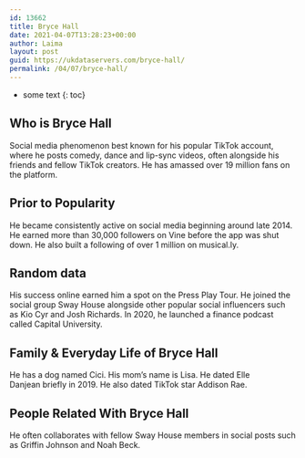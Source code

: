 ```yaml
---
id: 13662
title: Bryce Hall
date: 2021-04-07T13:28:23+00:00
author: Laima
layout: post
guid: https://ukdataservers.com/bryce-hall/
permalink: /04/07/bryce-hall/
---
```


* some text
{: toc}


## Who is Bryce Hall
                  
                  
                  
Social media phenomenon best known for his popular TikTok account, where he posts comedy, dance and lip-sync videos, often alongside his friends and fellow TikTok creators. He has amassed over 19 million fans on the platform. 
                  
              
            
              
            
                
                
                
## Prior to Popularity
                  
                  
                  
He became consistently active on social media beginning around late 2014. He earned more than 30,000 followers on Vine before the app was shut down. He also built a following of over 1 million on musical.ly. 
                  
              
            
              
            
                
                
                
## Random data
                  
                  
                  
His success online earned him a spot on the Press Play Tour. He joined the social group Sway House alongside other popular social influencers such as Kio Cyr and Josh Richards. In 2020, he launched a finance podcast called Capital University.
                  
              
            
              
            
                
                
                
## Family & Everyday Life of Bryce Hall
                  
                  
                  
He has a dog named Cici. His mom&#8217;s name is Lisa. He dated Elle Danjean briefly in 2019. He also dated TikTok star Addison Rae.
                  
              
            
              
            
                
                
                
## People Related With Bryce Hall
                  
                  
                  
He often collaborates with fellow Sway House members in social posts such as Griffin Johnson and Noah Beck. 
                  
              
            
              
            
                
              
            
              
              
            
            
              
            
          
          
          